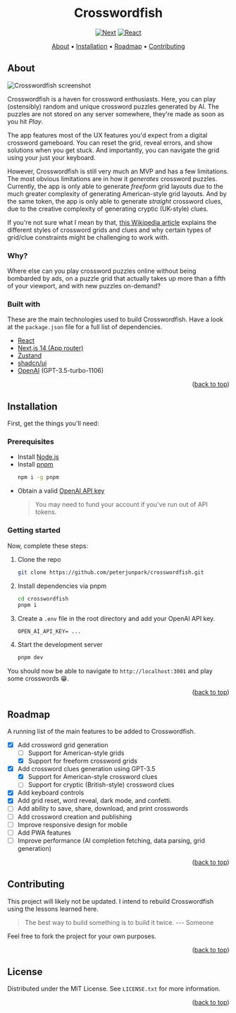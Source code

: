 <div align="center">
  <h1 align="center" id="top">Crosswordfish</h1>
  
  [![Next][Next.js]][Next-url] [![React][React.js]][React-url]

  <a href="#About">About</a> ▪️ 
  <a href="#Installation">Installation</a> ▪️ 
  <a href="#Roadmap">Roadmap</a> ▪️ 
  <a href="#Contributing">Contributing</a>
  
</div>

## About

![Crosswordfish screenshot](https://github.com/peterjunpark/crosswordfish/assets/115042610/39b11d45-e10f-4e50-a782-c83851c40931)

Crosswordfish is a haven for crossword enthusiasts. Here, you can play (ostensibly) random and unique crossword puzzles generated by AI. The puzzles are not stored on any server somewhere, they're made as soon as you hit _Play_.

The app features most of the UX features you'd expect from a digital crossword gameboard. You can reset the grid, reveal errors, and show solutions when you get stuck.
And importantly, you can navigate the grid using your just your keyboard.

However, Crosswordfish is still very much an MVP and has a few limitations. The most obvious limitations are in how it _generates_ crossword puzzles.
Currently, the app is only able to generate _freeform_ grid layouts due to the much greater complexity of generating American-style grid layouts.
And by the same token, the app is only able to generate _straight_ crossword clues, due to the creative complexity of generating cryptic (UK-style) clues.

If you're not sure what I mean by that, [this Wikipedia article](https://en.wikipedia.org/wiki/Crossword) explains the different styles of crossword grids and clues and why
certain types of grid/clue constraints might be challenging to work with.

### Why?

Where else can you play crossword puzzles online without being bombarded by ads, on a puzzle grid that actually takes up more than a fifth of your viewport, and with new puzzles on-demand?

### Built with

These are the main technologies used to build Crosswordfish. Have a look at the `package.json` file for a full list of dependencies.

* [React](https://react.dev)
* [Next.js 14 (App router)](https://nextjs.org)
* [Zustand](https://docs.pmnd.rs/zustand/getting-started/introduction)
* [shadcn/ui](https://ui.shadcn.com)
* [OpenAI](https://openai.com) (GPT-3.5-turbo-1106)

<p align="right">(<a href="#top">back to top</a>)</p>

## Installation

First, get the things you'll need:

### Prerequisites

* Install [Node.js](https://nodejs.org)
* Install [pnpm](https://pnpm.io/installation)
  ```sh
  npm i -g pnpm
  ```
* Obtain a valid [OpenAI API key](https://platform.openai.com/api-keys)
  > You may need to fund your account if you've run out of API tokens.

### Getting started

Now, complete these steps:

1. Clone the repo
   ```sh
   git clone https://github.com/peterjunpark/crosswordfish.git
   ```
2. Install dependencies via pnpm
   ```sh
   cd crosswordfish
   pnpm i
   ```
3. Create a `.env` file in the root directory and add your OpenAI API key.
   ```
   OPEN_AI_API_KEY= ...
   ```
4. Start the development server
   ```sh
   pnpm dev
   ```

You should now be able to navigate to `http://localhost:3001` and play some crosswords 😁.

<p align="right">(<a href="#top">back to top</a>)</p>

## Roadmap

A running list of the main features to be added to Crosswordfish.

- [x] Add crossword grid generation
    - [ ] Support for American-style grids 
    - [x] Support for freeform crossword grids     
- [x] Add crossword clues generation using GPT-3.5
    - [x] Support for American-style crossword clues
    - [ ] Support for cryptic (British-style) crossword clues
- [x] Add keyboard controls
- [x] Add grid reset, word reveal, dark mode, and confetti.
- [ ] Add ability to save, share, download, and print crosswords
- [ ] Add crossword creation and publishing
- [ ] Improve responsive design for mobile
- [ ] Add PWA features
- [ ] Improve performance (AI completion fetching, data parsing, grid generation)

<p align="right">(<a href="#top">back to top</a>)</p>

<!-- CONTRIBUTING -->
## Contributing

This project will likely not be updated. I intend to rebuild Crosswordfish using the lessons learned here.
> The best way to build something is to build it twice. --- Someone

Feel free to fork the project for your own purposes.

<p align="right">(<a href="#top">back to top</a>)</p>

<!-- LICENSE -->
## License

Distributed under the MIT License. See `LICENSE.txt` for more information.

<p align="right">(<a href="#top">back to top</a>)</p>


<!-- MARKDOWN LINKS & IMAGES -->
<!-- https://www.markdownguide.org/basic-syntax/#reference-style-links -->
[Next.js]: https://img.shields.io/badge/next.js-000000?style=for-the-badge&logo=nextdotjs&logoColor=white
[Next-url]: https://nextjs.org/
[React.js]: https://img.shields.io/badge/React-20232A?style=for-the-badge&logo=react&logoColor=61DAFB
[React-url]: https://react.dev/
